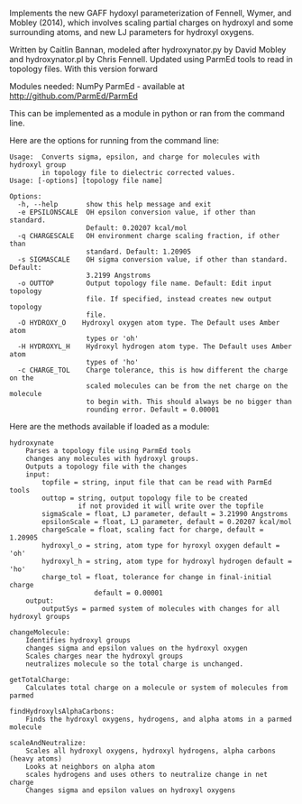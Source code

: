 Implements the new GAFF hydoxyl parameterization of Fennell, Wymer, and Mobley (2014), which involves scaling partial charges on hydroxyl and some surrounding atoms, and new LJ parameters for hydroxyl oxygens.

Written by Caitlin Bannan, modeled after hydroxynator.py by David Mobley and hydroxynator.pl by Chris Fennell. Updated using ParmEd tools to read in topology files. With this version forward

Modules needed:
    NumPy
    ParmEd - available at http://github.com/ParmEd/ParmEd 

This can be implemented as a module in python or ran from the command line. 

Here are the options for running from the command line: 

    Usage:  Converts sigma, epsilon, and charge for molecules with hydroxyl group
            in topology file to dielectric corrected values.
    Usage: [-options] [topology file name]

    Options:
      -h, --help       show this help message and exit
      -e EPSILONSCALE  OH epsilon conversion value, if other than standard.
                       Default: 0.20207 kcal/mol
      -q CHARGESCALE   OH environment charge scaling fraction, if other than
                       standard. Default: 1.20905 
      -s SIGMASCALE    OH sigma conversion value, if other than standard. Default:
                       3.2199 Angstroms
      -o OUTTOP        Output topology file name. Default: Edit input topology
                       file. If specified, instead creates new output topology
                       file.
      -O HYDROXY_O    Hydroxyl oxygen atom type. The Default uses Amber atom
                       types or 'oh'
      -H HYDROXYL_H    Hydroxyl hydrogen atom type. The Default uses Amber atom
                       types of 'ho'
      -c CHARGE_TOL    Charge tolerance, this is how different the charge on the
                       scaled molecules can be from the net charge on the molecule
                       to begin with. This should always be no bigger than
                       rounding error. Default = 0.00001

Here are the methods available if loaded as a module: 

    hydroxynate
        Parses a topology file using ParmEd tools
        changes any molecules with hydroxyl groups. 
        Outputs a topology file with the changes 
        input:
            topfile = string, input file that can be read with ParmEd tools
            outtop = string, output topology file to be created
                     if not provided it will write over the topfile
            sigmaScale = float, LJ parameter, default = 3.21990 Angstroms
            epsilonScale = float, LJ parameter, default = 0.20207 kcal/mol
            chargeScale = float, scaling fact for charge, default = 1.20905
            hydroxyl_o = string, atom type for hyroxyl oxygen default = 'oh'
            hydroxyl_h = string, atom type for hydroxyl hydrogen default = 'ho'
            charge_tol = float, tolerance for change in final-initial charge
                         default = 0.00001
        output:
            outputSys = parmed system of molecules with changes for all hydroxyl groups

    changeMolecule: 
        Identifies hydroxyl groups
        changes sigma and epsilon values on the hydroxyl oxygen 
        Scales charges near the hydroxyl groups 
        neutralizes molecule so the total charge is unchanged. 

    getTotalCharge:
        Calculates total charge on a molecule or system of molecules from parmed

    findHydroxylsAlphaCarbons:
        Finds the hydroxyl oxygens, hydrogens, and alpha atoms in a parmed molecule

    scaleAndNeutralize:
        Scales all hydroxyl oxygens, hydroxyl hydrogens, alpha carbons (heavy atoms)
        Looks at neighbors on alpha atom 
        scales hydrogens and uses others to neutralize change in net charge
        Changes sigma and epsilon values on hydroxyl oxygens


